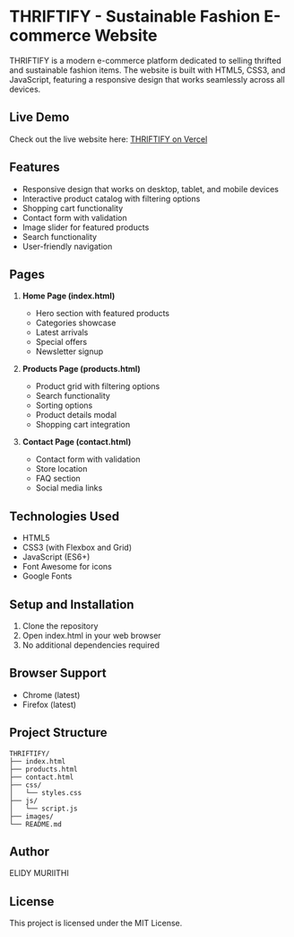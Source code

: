 # THRIFTIFY - Sustainable Fashion E-commerce Website

THRIFTIFY is a modern e-commerce platform dedicated to selling thrifted and sustainable fashion items. The website is built with HTML5, CSS3, and JavaScript, featuring a responsive design that works seamlessly across all devices.

## Live Demo

Check out the live website here: [THRIFTIFY on Vercel](https://web-dev-week-8-website.vercel.app/)

## Features

- Responsive design that works on desktop, tablet, and mobile devices
- Interactive product catalog with filtering options
- Shopping cart functionality
- Contact form with validation
- Image slider for featured products
- Search functionality
- User-friendly navigation

## Pages

1. **Home Page (index.html)**
   - Hero section with featured products
   - Categories showcase
   - Latest arrivals
   - Special offers
   - Newsletter signup

2. **Products Page (products.html)**
   - Product grid with filtering options
   - Search functionality
   - Sorting options
   - Product details modal
   - Shopping cart integration

3. **Contact Page (contact.html)**
   - Contact form with validation
   - Store location
   - FAQ section
   - Social media links

## Technologies Used

- HTML5
- CSS3 (with Flexbox and Grid)
- JavaScript (ES6+)
- Font Awesome for icons
- Google Fonts

## Setup and Installation

1. Clone the repository
2. Open index.html in your web browser
3. No additional dependencies required

## Browser Support

- Chrome (latest)
- Firefox (latest)

## Project Structure

```
THRIFTIFY/
├── index.html
├── products.html
├── contact.html
├── css/
│   └── styles.css
├── js/
│   └── script.js
├── images/
└── README.md
```

## Author

ELIDY MURIITHI

## License

This project is licensed under the MIT License. 